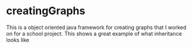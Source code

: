 # creatingGraphs

This is a object oriented java framework for creating graphs that I worked on for a school project. This shows a great example of what inheritance looks like

